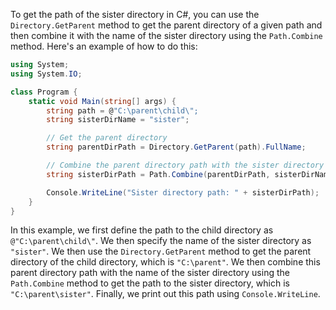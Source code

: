 To get the path of the sister directory in C#, you can use the `Directory.GetParent` method to get the parent directory of a given path and then combine it with the name of the sister directory using the `Path.Combine` method. Here's an example of how to do this:

```csharp
using System;
using System.IO;

class Program {
    static void Main(string[] args) {
        string path = @"C:\parent\child\";
        string sisterDirName = "sister";

        // Get the parent directory
        string parentDirPath = Directory.GetParent(path).FullName;

        // Combine the parent directory path with the sister directory name
        string sisterDirPath = Path.Combine(parentDirPath, sisterDirName);

        Console.WriteLine("Sister directory path: " + sisterDirPath);
    }
}
```

In this example, we first define the path to the child directory as `@"C:\parent\child\"`. We then specify the name of the sister directory as `"sister"`. We then use the `Directory.GetParent` method to get the parent directory of the child directory, which is `"C:\parent"`. We then combine this parent directory path with the name of the sister directory using the `Path.Combine` method to get the path to the sister directory, which is `"C:\parent\sister"`. Finally, we print out this path using `Console.WriteLine`.